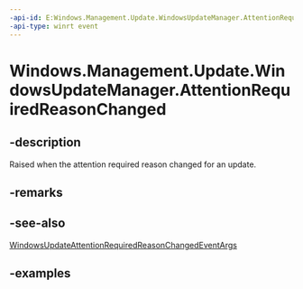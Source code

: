 ```yaml
---
-api-id: E:Windows.Management.Update.WindowsUpdateManager.AttentionRequiredReasonChanged
-api-type: winrt event
---
```


# Windows.Management.Update.WindowsUpdateManager.AttentionRequiredReasonChanged

<!--
public event Windows.Foundation.TypedEventHandler<Windows.Management.Update.WindowsUpdateManager,Windows.Management.Update.WindowsUpdateAttentionRequiredReasonChangedEventArgs> AttentionRequiredReasonChanged;
-->


## -description

Raised when the attention required reason changed for an update.

## -remarks

## -see-also
[WindowsUpdateAttentionRequiredReasonChangedEventArgs](./windowsupdateattentionrequiredreasonchangedeventargs.md)

## -examples
